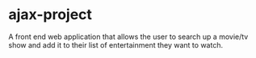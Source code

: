 # ajax-project

A front end web application that allows the user to search up a movie/tv show and add it to their list of entertainment they want to watch. 
